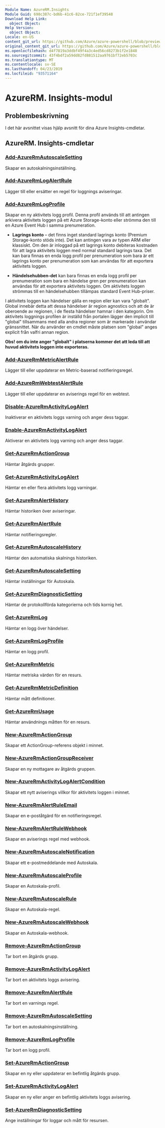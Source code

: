 ```yaml
---
Module Name: AzureRM.Insights
Module Guid: 698c387c-bd6b-41c6-82ce-721f1ef39548
Download Help Link:
  object Object: 
Help Version:
  object Object: 
Locale: en-US
content_git_url: https://github.com/Azure/azure-powershell/blob/preview/src/ResourceManager/Insights/Commands.Insights/help/AzureRM.Insights.md
original_content_git_url: https://github.com/Azure/azure-powershell/blob/preview/src/ResourceManager/Insights/Commands.Insights/help/AzureRM.Insights.md
ms.openlocfilehash: d4f7819a3ddbf49f4a3c4ed56cd8273b1f2e1848
ms.sourcegitcommit: 43f4bdf2a59dd82fd881512aa9761bf72eb5703c
ms.translationtype: MT
ms.contentlocale: sv-SE
ms.lasthandoff: 04/23/2019
ms.locfileid: "93571164"
---
```

# AzureRM. Insights-modul
## Problembeskrivning
I det här avsnittet visas hjälp avsnitt för dina Azure Insights-cmdletar.

## AzureRM. Insights-cmdletar
### [Add-AzureRmAutoscaleSetting](Add-AzureRmAutoscaleSetting.md)
Skapar en autoskalningsinställning.

### [Add-AzureRmLogAlertRule](Add-AzureRmLogAlertRule.md)
Lägger till eller ersätter en regel för loggnings aviseringar.

### [Add-AzureRmLogProfile](Add-AzureRmLogProfile.md)
Skapar en ny aktivitets logg profil. Denna profil används till att antingen arkivera aktivitets loggen på ett Azure Storage-konto eller strömma den till en Azure Event Hub i samma prenumeration. 

- **Lagrings konto** – det finns inget standard lagrings konto (Premium Storage-konto stöds inte). Det kan antingen vara av typen ARM eller klassiskt. Om den är inloggad på ett lagrings konto debiteras kostnaden för att lagra aktivitets loggen med normal standard lagrings taxa. Det kan bara finnas en enda logg profil per prenumeration som bara är ett lagrings konto per prenumeration som kan användas för att exportera aktivitets loggen. 

- **Händelsehubben-det** kan bara finnas en enda logg profil per prenumeration som bara en händelse gren per prenumeration kan användas för att exportera aktivitets loggen. Om aktivitets loggen strömmas till en händelsehubben tillämpas standard Event Hub-priser. 

I aktivitets loggen kan händelser gälla en region eller kan vara "globalt". Global innebär detta att dessa händelser är region agnostics och att de är oberoende av regionen, i de flesta händelser hamnar i den kategorin. Om aktivitets loggnings profilen är inställd från portalen lägger den implicit till "global" tillsammans med alla andra regioner som är markerade i användar gränssnittet. När du använder en cmdlet måste platsen som "global" anges explicit från valfri annan region. 

**Obs!** **om du inte anger "globalt" i platserna kommer det att leda till att huvud aktivitets loggen inte exporteras.** 

### [Add-AzureRmMetricAlertRule](Add-AzureRmMetricAlertRule.md)
Lägger till eller uppdaterar en Metric-baserad notifieringsregel.

### [Add-AzureRmWebtestAlertRule](Add-AzureRmWebtestAlertRule.md)
Lägger till eller uppdaterar en aviserings regel för en webtest.

### [Disable-AzureRmActivityLogAlert](Disable-AzureRmActivityLogAlert.md)
Inaktiverar en aktivitets loggs varning och anger dess taggar.

### [Enable-AzureRmActivityLogAlert](Enable-AzureRmActivityLogAlert.md)
Aktiverar en aktivitets logg varning och anger dess taggar.

### [Get-AzureRmActionGroup](Get-AzureRmActionGroup.md)
Hämtar åtgärds grupper.

### [Get-AzureRmActivityLogAlert](Get-AzureRmActivityLogAlert.md)
Hämtar en eller flera aktivitets logg varningar.

### [Get-AzureRmAlertHistory](Get-AzureRmAlertHistory.md)
Hämtar historiken över aviseringar.

### [Get-AzureRmAlertRule](Get-AzureRmAlertRule.md)
Hämtar notifieringsregler.

### [Get-AzureRmAutoscaleHistory](Get-AzureRmAutoscaleHistory.md)
Hämtar den automatiska skalnings historiken.

### [Get-AzureRmAutoscaleSetting](Get-AzureRmAutoscaleSetting.md)
Hämtar inställningar för Autoskala.

### [Get-AzureRmDiagnosticSetting](Get-AzureRmDiagnosticSetting.md)
Hämtar de protokollförda kategorierna och tids kornig het.

### [Get-AzureRmLog](Get-AzureRmLog.md)
Hämtar en logg över händelser.

### [Get-AzureRmLogProfile](Get-AzureRmLogProfile.md)
Hämtar en logg profil.

### [Get-AzureRmMetric](Get-AzureRmMetric.md)
Hämtar metriska värden för en resurs.

### [Get-AzureRmMetricDefinition](Get-AzureRmMetricDefinition.md)
Hämtar mått definitioner.

### [Get-AzureRmUsage](Get-AzureRmUsage.md)
Hämtar användnings måtten för en resurs.

### [New-AzureRmActionGroup](New-AzureRmActionGroup.md)
Skapar ett ActionGroup-referens objekt i minnet.

### [New-AzureRmActionGroupReceiver](New-AzureRmActionGroupReceiver.md)
Skapar en ny mottagare av åtgärds gruppen.

### [New-AzureRmActivityLogAlertCondition](New-AzureRmActivityLogAlertCondition.md)
Skapar ett nytt aviserings villkor för aktivitets loggen i minnet.

### [New-AzureRmAlertRuleEmail](New-AzureRmAlertRuleEmail.md)
Skapar en e-poståtgärd för en notifieringsregel.

### [New-AzureRmAlertRuleWebhook](New-AzureRmAlertRuleWebhook.md)
Skapar en aviserings regel med webhook.

### [New-AzureRmAutoscaleNotification](New-AzureRmAutoscaleNotification.md)
Skapar ett e-postmeddelande med Autoskala.

### [New-AzureRmAutoscaleProfile](New-AzureRmAutoscaleProfile.md)
Skapar en Autoskala-profil.

### [New-AzureRmAutoscaleRule](New-AzureRmAutoscaleRule.md)
Skapar en Autoskala-regel.

### [New-AzureRmAutoscaleWebhook](New-AzureRmAutoscaleWebhook.md)
Skapar en Autoskala-webhook.

### [Remove-AzureRmActionGroup](Remove-AzureRmActionGroup.md)
Tar bort en åtgärds grupp.

### [Remove-AzureRmActivityLogAlert](Remove-AzureRmActivityLogAlert.md)
Tar bort en aktivitets loggs avisering.

### [Remove-AzureRmAlertRule](Remove-AzureRmAlertRule.md)
Tar bort en varnings regel.

### [Remove-AzureRmAutoscaleSetting](Remove-AzureRmAutoscaleSetting.md)
Tar bort en autoskalningsinställning.

### [Remove-AzureRmLogProfile](Remove-AzureRmLogProfile.md)
Tar bort en logg profil.

### [Set-AzureRmActionGroup](Set-AzureRmActionGroup.md)
Skapar en ny eller uppdaterar en befintlig åtgärds grupp.

### [Set-AzureRmActivityLogAlert](Set-AzureRmActivityLogAlert.md)
Skapar en ny eller anger en befintlig aktivitets loggs avisering.

### [Set-AzureRmDiagnosticSetting](Set-AzureRmDiagnosticSetting.md)
Ange inställningar för loggar och mått för resursen.

